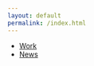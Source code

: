 ```yaml
---
layout: default
permalink: /index.html
---
```


<ul>
<li><a href="{{ site.url }}{{site.baseurl}}/Unity.html">Work</a></li>
<li><a href="{{ site.url }}{{site.baseurl}}/RL.html">News</a></li>
</ul>
